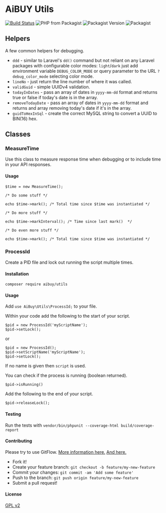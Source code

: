 # AiBUY Utils

[![Build Status](https://travis-ci.com/aibuy-inc/utils.svg)](https://travis-ci.com/aibuy-inc/utils)
![PHP from Packagist](https://img.shields.io/packagist/php-v/aibuy/utils)
![Packagist Version](https://img.shields.io/packagist/v/aibuy/utils)
![Packagist](https://img.shields.io/packagist/l/aibuy/utils)

## Helpers

A few common helpers for debugging.
* `ddd` - similar to Laravel's `dd()` command but not reliant on any Laravel packages with configurable color modes: `light`/`dark` just add environment variable `DEBUG_COLOR_MODE` or query parameter to the URL `?debug_color_mode` selecting color mode.
* `lineNo` - just return the line number of where it was called.
* `validGuid` - simple UUIDv4 validation.
* `todayInDates` - pass an array of dates in `yyyy-mm-dd` format and returns true or false if today's date is in the array.
* `removeTodayDate` - pass an array of dates in `yyyy-mm-dd` format and returns and array removing today's date if it's in the array.
* `guidToHexInSql` - create the correct MySQL string to convert a UUID to BIN(16) hex.

## Classes
### MeasureTime

Use this class to measure response time when debugging or to include time in your API responses.

#### Usage
```
$time = new MeasureTime();

/* Do some stuff */

echo $time->mark(); /* Total time since $time was instantiated */

/* Do more stuff */

echo $time->markInterval(); /* Time since last mark()  */

/* Do even more stuff */

echo $time->mark(); /* Total time since $time was instantiated */
```

### ProcessId

Create a PID file and lock out running the script multiple times. 

#### Installation

```composer require aibuy/utils```

#### Usage

Add `use AiBuy\Utils\ProcessId;` to your file.

Within your code add the following to the start of your script.
```
$pid = new ProcessId('myScriptName');
$pid->setLock();
```
or
```
$pid = new ProcessId();
$pid->setScriptName('myScriptName');
$pid->setLock();
```
If no name is given then `script` is used.

You can check if the process is running (boolean returned).
```
$pid->isRunning()
```

Add the following to the end of your script.
```
$pid->releaseLock();
```

#### Testing

Run the tests with `vendor/bin/phpunit --coverage-html build/coverage-report`

#### Contributing

Please try to use GitFlow. [More information here.](https://nvie.com/posts/a-successful-git-branching-model/]) [And here.](https://support.gitkraken.com/git-workflows-and-extensions/git-flow/)

  * Fork it! 
  * Create your feature branch: `git checkout -b feature/my-new-feature` 
  * Commit your changes: `git commit -am 'Add some feature'` 
  * Push to the branch: `git push origin feature/my-new-feature`
  * Submit a pull request!

#### License
[GPL v2](LICENSE)
